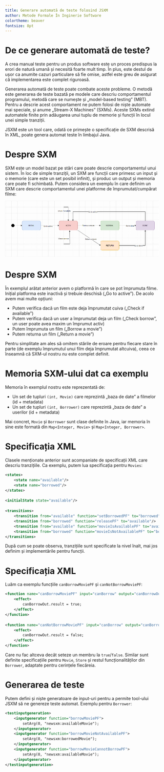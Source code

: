 ```yaml
---
title: Generare automată de teste folosind JSXM
author: Metode Formale În Inginerie Software
colortheme: beaver
fontsize: 8pt
---
```


# De ce generare automată de teste?

A crea manual teste pentru un produs software este un proces predispus la erori de natură umană și necesită foarte mult timp. În plus, este destul de ușor ca anumite cazuri particulare să fie omise, astfel este greu de asigurat că implementarea este complet riguroasă.

Generarea automată de teste poate combate aceste probleme. O metodă este generarea de teste bazată pe modele care descriu comportamentul programului, metodă care se numește și „model-based testing” (MBT). Pentru a descrie acest comportament ne putem folosi de niște automate mai speciale, și anume „Stream-X Machines” (SXMs). Aceste SXMs extind automatele finite prin adăugarea unui tuplu de memorie și funcții în locul unei simple tranziții.

JSXM este un tool care, odată ce primește o specificație de SXM descrisă în XML, poate genera automat teste în limbajul Java.

# Despre SXM

SXM este un model bazat pe stări care poate descrie comportamentul unui sistem. În loc de simple tranziții, un SXM are funcții care primesc un input și o memorie (care este un set posibil infinit), și produc un output și memoria care poate fi schimbată. Putem considera un exemplu în care definim un SXM care descrie comportamentul unei platforme de împrumutat/cumpărat filme:

![Un exemplu simplu care poate fi descris cu un SXM](./MovieStoreDiagram.png)

# Despre SXM

În exemplul arătat anterior avem o platformă în care se pot împrumuta filme. Inițial platforma este inactivă și trebuie deschisă („Go to active”). De acolo avem mai multe opțiuni:

- Putem verifica dacă un film este deja împrumutat cuiva („Check if available”)
- Putem verifica dacă un user a împrumutat deja un film („Check borrow”, un user poate avea maxim un împrumut activ)
- Putem împrumuta un film („Borrow a movie”)
- Putem returna un film („Return a movie”)

Pentru simplitate am ales să omitem stările de eroare pentru fiecare stare în parte (de exemplu împrumutul unui film deja împrumutat altcuiva), ceea ce înseamnă că SXM-ul nostru _nu_ este complet definit.

# Memoria SXM-ului dat ca exemplu

Memoria în exemplul nostru este reprezentată de:

- Un set de tupluri `(int, Movie)` care reprezintă „baza de date” a filmelor (id + metadata)
- Un set de tupluri `(int, Borrower)` care reprezintă „baza de date” a userilor (id + metadata)

Mai concret, `Movie` și `Borrower` sunt clase definite în Java, iar memoria în sine este formată din `Map<Integer, Movie>` și `Map<Integer, Borrower>`.

# Specificația XML

Clasele menționate anterior sunt acompaniate de specificații XML care descriu tranzițiile. Ca exemplu, putem lua specificația pentru `Movies`:
```xml
<states>
	<state name="available"/>
	<state name="borrowed"/>
</states>

<initialState state="available"/>

<transitions>
	<transition from="available" function="setBorrowedPF" to="borrowed"/>
	<transition from="borrowed" function="releasePF" to="available"/>
	<transition from="available" function="movieIsAvailablePF" to="available"/>
	<transition from="borrowed" function="movieIsNotAvailablePF" to="borrowed"/>
</transitions>
```

După cum se poate observa, tranzițiile sunt specificate la nivel înalt, mai jos definim și implementările pentru funcții.

# Specificația XML

Luăm ca exemplu funcțiile `canBorrowMoviePF` și `canNotBorrowMoviePF`:

```xml
<function name="canBorrowMoviePF" input="canBorrow" output="canBorrowOut" xsi:type="OutputFunction">
	<effect>
		canBorrowOut.result = true;
	</effect>
</function>
		
<function name="canNotBorrowMoviePF" input="canBorrow" output="canBorrowOut" xsi:type="OutputFunction">
	<effect>
		canBorrowOut.result = false;
	</effect>
</function>
```

Care nu fac altceva decât seteze un membru la `true`/`false`. Similar sunt definite specificațiile pentru `Movie`, `Store` și restul funcționalităților din `Borrower`, adaptate pentru cerințele fiecăreia.

# Generarea de teste

Putem defini și niște generatoare de input-uri pentru a permite tool-ului JSXM să ne genereze teste automat. Exemplu pentru `Borrower`:

```xml
<testinputgeneration>
	<inputgenerator function="borrowMoviePF"> 
		setArg(0, "newsxm:availableMovie");
	</inputgenerator>
	<inputgenerator function="borrowMovieNotAvailablePF"> 
		setArg(0, "newsxm:borrowedMovie"); 
	</inputgenerator>
	<inputgenerator function="borrowMovieCannotBorrowPF"> 
		setArg(0, "newsxm:availableMovie"); 
	</inputgenerator>
</testinputgeneration>
```

